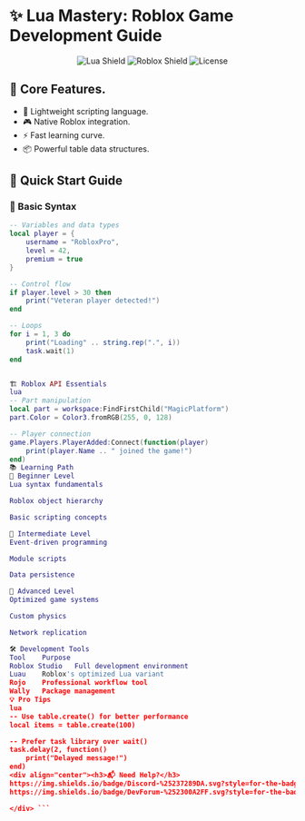 # ✨ Lua Mastery: Roblox Game Development Guide

<div align="center">
  
  ![Lua Shield](https://img.shields.io/badge/LUA-%232C2D72.svg?style=for-the-badge&logo=lua&logoColor=white)
  ![Roblox Shield](https://img.shields.io/badge/ROBLOX-%2300A2FF.svg?style=for-the-badge&logo=roblox&logoColor=white)
  ![License](https://img.shields.io/badge/LICENSE-MIT-green?style=for-the-badge)

</div>

## 🌟 Core Features.
- 🧩 Lightweight scripting language.
- 🎮 Native Roblox integration.
- ⚡ Fast learning curve.
- 📦 Powerful table data structures.

## 🚀 Quick Start Guide

### 🔧 Basic Syntax
```lua
-- Variables and data types
local player = {
    username = "RobloxPro",
    level = 42,
    premium = true
}

-- Control flow
if player.level > 30 then
    print("Veteran player detected!")
end

-- Loops
for i = 1, 3 do
    print("Loading" .. string.rep(".", i))
    task.wait(1)
end


🏗️ Roblox API Essentials
lua
-- Part manipulation
local part = workspace:FindFirstChild("MagicPlatform")
part.Color = Color3.fromRGB(255, 0, 128)

-- Player connection
game.Players.PlayerAdded:Connect(function(player)
    print(player.Name .. " joined the game!")
end)
📚 Learning Path
🔰 Beginner Level
Lua syntax fundamentals

Roblox object hierarchy

Basic scripting concepts

🎯 Intermediate Level
Event-driven programming

Module scripts

Data persistence

🧠 Advanced Level
Optimized game systems

Custom physics

Network replication

🛠️ Development Tools
Tool	Purpose
Roblox Studio	Full development environment
Luau	Roblox's optimized Lua variant
Rojo	Professional workflow tool
Wally	Package management
💡 Pro Tips
lua
-- Use table.create() for better performance
local items = table.create(100)

-- Prefer task library over wait()
task.delay(2, function()
    print("Delayed message!")
end)
<div align="center"><h3>📬 Need Help?</h3>
https://img.shields.io/badge/Discord-%25237289DA.svg?style=for-the-badge&logo=discord&logoColor=white
https://img.shields.io/badge/DevForum-%252300A2FF.svg?style=for-the-badge

</div> ```